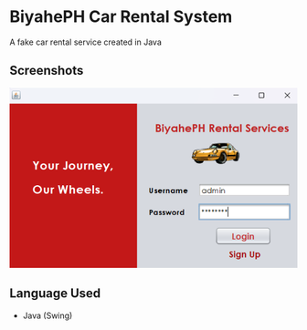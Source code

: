 # BiyahePH Car Rental System

A fake car rental service created in Java

## Screenshots

![App Screenshot](images/carRental.png)

## Language Used

- Java (Swing)
